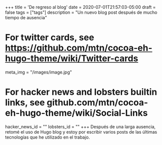 +++
title = 'De regreso al blog'
date = 2020-07-01T21:57:03-05:00
draft = false
tags = ["tags"]
description = "Un nuevo blog post después de mucho tiempo de ausencia"

# For twitter cards, see https://github.com/mtn/cocoa-eh-hugo-theme/wiki/Twitter-cards
meta_img = "/images/image.jpg"

# For hacker news and lobsters builtin links, see github.com/mtn/cocoa-eh-hugo-theme/wiki/Social-Links
hacker_news_id = ""
lobsters_id = ""
+++
Después de una larga ausencia, retomé el uso de Hugo blog y estoy por escribir varios posts de las últimas tecnologías que he utilizado en el trabajo.
